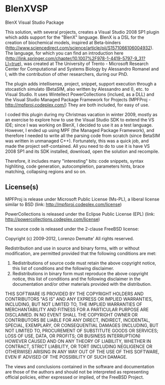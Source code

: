 BlenXVSP
========

BlenX Visual Studio Package

This solution, with several projects, creates a Visual Studio 2008 SP1 plugin which adds support for the "BlenX" language. 
BlenX is a DSL for the creation of biochemical models, inspired at Beta-binders (http://www.sciencedirect.com/science/article/pii/S1571066106004932).
The language, for which you can find an introduction here (http://link.springer.com/chapter/10.1007%2F978-1-4419-5797-9_31?LI=true), was created at The University of Trento - Microsoft Research Center for Computational and Systems Biology by Alessandro Romanel and I, with the contribution of other researchers, during our PhD.

The plugin adds intellisense, project, snippet, support execution through a stocastich simulato (BetaSIM, also written by Alessandro and I), etc. to Visual Studio. 
It uses Wintellect PowerCollections (inclued, as a DLL) and the Visual Studio Managed Package Framework for Projects (MPFProj - http://mpfproj.codeplex.com/)
They are both included, for easy of use.

I coded this plugin during my Christmas vacation in winter 2009, mostly as an exercise to explore how to use the Visual Studio SDK to extend the VS IDE; since I was working on BlenX, I decided to use it as a test language. 
However, I ended up using MPF (the Managed Package Framework), and therefore I needed to write all the parsing code from scratch (since BetaSIM was written in unmanaged C++). Fortunately, this was a quick job, and made the project self-contained. All you need to do to use it is have VS 2008 SP1 and its SDK installed, download, open the solution and recompile.

Therefore, it includes many "interesting" bits: code snippets, syntax highliting, code generation, autocompletion, parameters hints, brace matching, collapsing regions and so on. 

License(s)
----------

MPFProj is release under Microsoft Public License (Ms-PL), a liberal license similar to BSD (link: http://mpfproj.codeplex.com/license)

PowerCollections is released under the Eclipse Public License (EPL) (link: http://powercollections.codeplex.com/license)

The source code is released under the 2-clause FreeBSD license:

Copyright (c) 2009-2012, Lorenzo Dematte'
All rights reserved.

Redistribution and use in source and binary forms, with or without
modification, are permitted provided that the following conditions are met: 

1. Redistributions of source code must retain the above copyright notice, this
   list of conditions and the following disclaimer. 
2. Redistributions in binary form must reproduce the above copyright notice,
   this list of conditions and the following disclaimer in the documentation
   and/or other materials provided with the distribution. 

THIS SOFTWARE IS PROVIDED BY THE COPYRIGHT HOLDERS AND CONTRIBUTORS "AS IS" AND
ANY EXPRESS OR IMPLIED WARRANTIES, INCLUDING, BUT NOT LIMITED TO, THE IMPLIED
WARRANTIES OF MERCHANTABILITY AND FITNESS FOR A PARTICULAR PURPOSE ARE
DISCLAIMED. IN NO EVENT SHALL THE COPYRIGHT OWNER OR CONTRIBUTORS BE LIABLE FOR
ANY DIRECT, INDIRECT, INCIDENTAL, SPECIAL, EXEMPLARY, OR CONSEQUENTIAL DAMAGES
(INCLUDING, BUT NOT LIMITED TO, PROCUREMENT OF SUBSTITUTE GOODS OR SERVICES;
LOSS OF USE, DATA, OR PROFITS; OR BUSINESS INTERRUPTION) HOWEVER CAUSED AND
ON ANY THEORY OF LIABILITY, WHETHER IN CONTRACT, STRICT LIABILITY, OR TORT
(INCLUDING NEGLIGENCE OR OTHERWISE) ARISING IN ANY WAY OUT OF THE USE OF THIS
SOFTWARE, EVEN IF ADVISED OF THE POSSIBILITY OF SUCH DAMAGE.

The views and conclusions contained in the software and documentation are those
of the authors and should not be interpreted as representing official policies, 
either expressed or implied, of the FreeBSD Project.
